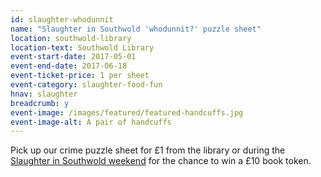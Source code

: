 ```yaml
---
id: slaughter-whodunnit
name: "Slaughter in Southwold 'whodunnit?' puzzle sheet"
location: southwold-library
location-text: Southwold Library
event-start-date: 2017-05-01
event-end-date: 2017-06-18
event-ticket-price: 1 per sheet
event-category: slaughter-food-fun
hnav: slaughter
breadcrumb: y
event-image: /images/featured/featured-handcuffs.jpg
event-image-alt: A pair of handcuffs
---
```


Pick up our crime puzzle sheet for £1 from the library or during the [Slaughter in Southwold weekend](/slaughter/) for the chance to win a £10 book token.

